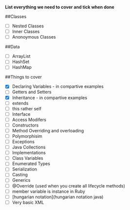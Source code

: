 
**List everything we need to cover and tick when done**

##Classes
- [ ] Nested Classes
- [ ] Inner Classes
- [ ] Anonoymous Classes

##Data
- [ ] ArrayList
- [ ] HashSet
- [ ] HashMap

##Things to cover
- [x] Declaring Variables - in compartive examples 
- [ ] Getters and Setters
- [x] Inheritance - in compartive examples 
- [ ] extends
- [ ] this rather self
- [ ] Interface
- [ ] Access Modifers
- [ ] Constructors
- [ ] Method Overriding and overloading
- [ ] Polymorphisim
- [ ] Exceptions
- [ ] Java Collections
- [ ] Implementations
- [ ] Class Variables
- [ ] Enumerated Types
- [ ] Serialization
- [ ] Casting
- [ ] Generics
- [ ] @Override (used when you create all lifecycle methods)
- [ ] member variable is instance in Ruby
- [ ] [hungarian notation](hungarian notation java)
- [ ] Very basic XML

